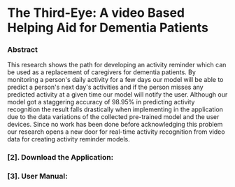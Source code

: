 #  The Third-Eye: A video Based Helping Aid for Dementia Patients

### Abstract

This research shows the path for developing an activity reminder which can be used as a replacement of caregivers for dementia patients. By monitoring a person's daily activity for a few days our model will be able to predict a person's next day's activities and if the person misses any predicted activity at a given time our model will notify the user. Although our model got a staggering accuracy of 98.95\% in predicting activity recognition the result falls drastically when implementing in the application due to the data variations of the collected pre-trained model and the user devices. Since no work has been done before acknowledging this problem our research opens a new door for real-time activity recognition from video data for creating activity reminder models.

### [2]. Download the Application:


### [3]. User Manual:
